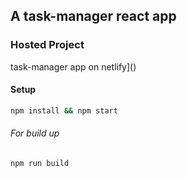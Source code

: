 
## A task-manager react app 
### Hosted Project

task-manager app on netlify]()

#### Setup

```bash
npm install && npm start
```
###### For build up
```bash
npm run build
```







